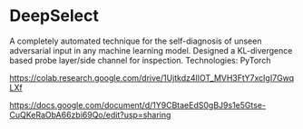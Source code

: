 # DeepSelect
A completely automated technique for the self-diagnosis of unseen adversarial input in any machine learning model.
Designed a KL-divergence based probe layer/side channel for inspection. 
Technologies: PyTorch

https://colab.research.google.com/drive/1Ujtkdz4lIOT_MVH3FtY7xcIgI7GwqLXf


https://docs.google.com/document/d/1Y9CBtaeEdS0gBJ9s1e5Gtse-CuQKeRaObA66zbi69Qo/edit?usp=sharing
